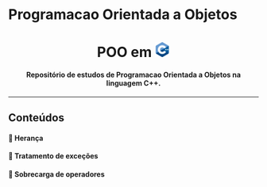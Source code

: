 # Programacao Orientada a Objetos



<div align="center">
  <h1>POO em <img src="https://github.com/devicons/devicon/blob/master/icons/cplusplus/cplusplus-original.svg"  alt="c" height=30/></h1>
  
  #### Repositório de estudos de Programacao Orientada a Objetos na linguagem C++.
  
</div>

---
<h2 id="conteudos">Conteúdos</h2>

#### :pushpin: Herança

#### :pushpin: Tratamento de exceções

#### :pushpin: Sobrecarga de operadores
